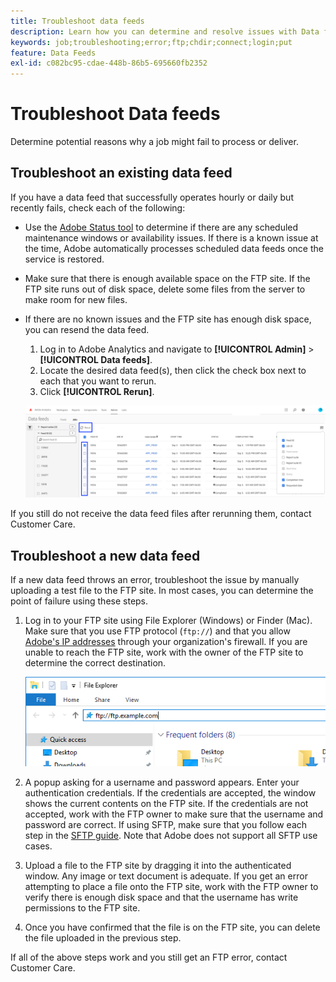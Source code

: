 ```yaml
---
title: Troubleshoot data feeds
description: Learn how you can determine and resolve issues with Data feeds.
keywords: job;troubleshooting;error;ftp;chdir;connect;login;put
feature: Data Feeds
exl-id: c082bc95-cdae-448b-86b5-695660fb2352
---
```

# Troubleshoot Data feeds

Determine potential reasons why a job might fail to process or deliver.

## Troubleshoot an existing data feed

If you have a data feed that successfully operates hourly or daily but recently fails, check each of the following:

* Use the [Adobe Status tool](https://status.adobe.com/en/experience_cloud) to determine if there are any scheduled maintenance windows or availability issues. If there is a known issue at the time, Adobe automatically processes scheduled data feeds once the service is restored.
* Make sure that there is enough available space on the FTP site. If the FTP site runs out of disk space, delete some files from the server to make room for new files.
* If there are no known issues and the FTP site has enough disk space, you can resend the data feed.

  1. Log in to Adobe Analytics and navigate to **[!UICONTROL Admin]** > **[!UICONTROL Data feeds]**.
  2. Locate the desired data feed(s), then click the check box next to each that you want to rerun.
  3. Click **[!UICONTROL Rerun]**.

  ![Rerun](assets/rerun.png)

If you still do not receive the data feed files after rerunning them, contact Customer Care.

## Troubleshoot a new data feed

If a new data feed throws an error, troubleshoot the issue by manually uploading a test file to the FTP site. In most cases, you can determine the point of failure using these steps.

1. Log in to your FTP site using File Explorer (Windows) or Finder (Mac). Make sure that you use FTP protocol (`ftp://`) and that you allow [Adobe's IP addresses](/help/technotes/ip-addresses.md) through your organization's firewall. If you are unable to reach the FTP site, work with the owner of the FTP site to determine the correct destination.
  
   ![File Explorer](assets/file_explorer.png)

2. A popup asking for a username and password appears. Enter your authentication credentials. If the credentials are accepted, the window shows the current contents on the FTP site. If the credentials are not accepted, work with the FTP owner to make sure that the username and password are correct. If using SFTP, make sure that you follow each step in the [SFTP guide](../ftp-and-sftp/c-sftp/ftp-sftp.md). Note that Adobe does not support all SFTP use cases.
3. Upload a file to the FTP site by dragging it into the authenticated window. Any image or text document is adequate. If you get an error attempting to place a file onto the FTP site, work with the FTP owner to verify there is enough disk space and that the username has write permissions to the FTP site.
4. Once you have confirmed that the file is on the FTP site, you can delete the file uploaded in the previous step.

If all of the above steps work and you still get an FTP error, contact Customer Care.
